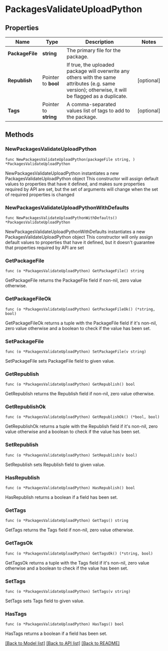 # PackagesValidateUploadPython

## Properties

Name | Type | Description | Notes
------------ | ------------- | ------------- | -------------
**PackageFile** | **string** | The primary file for the package. | 
**Republish** | Pointer to **bool** | If true, the uploaded package will overwrite any others with the same attributes (e.g. same version); otherwise, it will be flagged as a duplicate. | [optional] 
**Tags** | Pointer to **string** | A comma-separated values list of tags to add to the package. | [optional] 

## Methods

### NewPackagesValidateUploadPython

`func NewPackagesValidateUploadPython(packageFile string, ) *PackagesValidateUploadPython`

NewPackagesValidateUploadPython instantiates a new PackagesValidateUploadPython object
This constructor will assign default values to properties that have it defined,
and makes sure properties required by API are set, but the set of arguments
will change when the set of required properties is changed

### NewPackagesValidateUploadPythonWithDefaults

`func NewPackagesValidateUploadPythonWithDefaults() *PackagesValidateUploadPython`

NewPackagesValidateUploadPythonWithDefaults instantiates a new PackagesValidateUploadPython object
This constructor will only assign default values to properties that have it defined,
but it doesn't guarantee that properties required by API are set

### GetPackageFile

`func (o *PackagesValidateUploadPython) GetPackageFile() string`

GetPackageFile returns the PackageFile field if non-nil, zero value otherwise.

### GetPackageFileOk

`func (o *PackagesValidateUploadPython) GetPackageFileOk() (*string, bool)`

GetPackageFileOk returns a tuple with the PackageFile field if it's non-nil, zero value otherwise
and a boolean to check if the value has been set.

### SetPackageFile

`func (o *PackagesValidateUploadPython) SetPackageFile(v string)`

SetPackageFile sets PackageFile field to given value.


### GetRepublish

`func (o *PackagesValidateUploadPython) GetRepublish() bool`

GetRepublish returns the Republish field if non-nil, zero value otherwise.

### GetRepublishOk

`func (o *PackagesValidateUploadPython) GetRepublishOk() (*bool, bool)`

GetRepublishOk returns a tuple with the Republish field if it's non-nil, zero value otherwise
and a boolean to check if the value has been set.

### SetRepublish

`func (o *PackagesValidateUploadPython) SetRepublish(v bool)`

SetRepublish sets Republish field to given value.

### HasRepublish

`func (o *PackagesValidateUploadPython) HasRepublish() bool`

HasRepublish returns a boolean if a field has been set.

### GetTags

`func (o *PackagesValidateUploadPython) GetTags() string`

GetTags returns the Tags field if non-nil, zero value otherwise.

### GetTagsOk

`func (o *PackagesValidateUploadPython) GetTagsOk() (*string, bool)`

GetTagsOk returns a tuple with the Tags field if it's non-nil, zero value otherwise
and a boolean to check if the value has been set.

### SetTags

`func (o *PackagesValidateUploadPython) SetTags(v string)`

SetTags sets Tags field to given value.

### HasTags

`func (o *PackagesValidateUploadPython) HasTags() bool`

HasTags returns a boolean if a field has been set.


[[Back to Model list]](../README.md#documentation-for-models) [[Back to API list]](../README.md#documentation-for-api-endpoints) [[Back to README]](../README.md)


